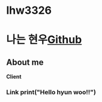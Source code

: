 # lhw3326
# 나는 현우[Github](https//gitub.com/ldeaBank)
## About me     
**Client** 
### Link print("Hello hyun woo!!")